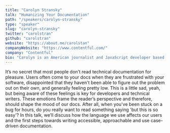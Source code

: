 ```yaml
---
title: "Carolyn Stransky"
talk: "Humanizing Your Documentation"
path: "/speakers/carolyn-stransky"
type: "speaker"
slug: "carolyn-stransky"
twitter: "carolstran"
github: "carolstran"
website: "https://about.me/carolstan"
companyWebsite: "https://www.contentful.com/"
company: "Contentful"
bio: "Carolyn is an American journalist and JavaScript developer based in Berlin, Germany. There, she works as a technical writer for Contentful and teaches front end development in the evenings at ReDI School of Digital Integration. Her interests revolve around accessibility and technology—with a focus on online abuse, human-computer and self-care."
---
```


<p>It’s no secret that most people don’t read technical documentation for pleasure. Users often come to your docs when they are frustrated with your software, disappointed that they haven't been able to figure out the problem out on their own, and generally feeling pretty low. This is a little sad, yeah, but being aware of these feelings is key for developers and technical writers. These emotions frame the reader’s perspective and therefore, should shape the mood of our docs. After all, when you've been stuck on a bug for hours, do you really want to read something saying 'but this is so easy'? In this talk, we’ll discuss how the language we use affects our users and the first steps towards writing accessible, approachable and use case-driven documentation.</p>